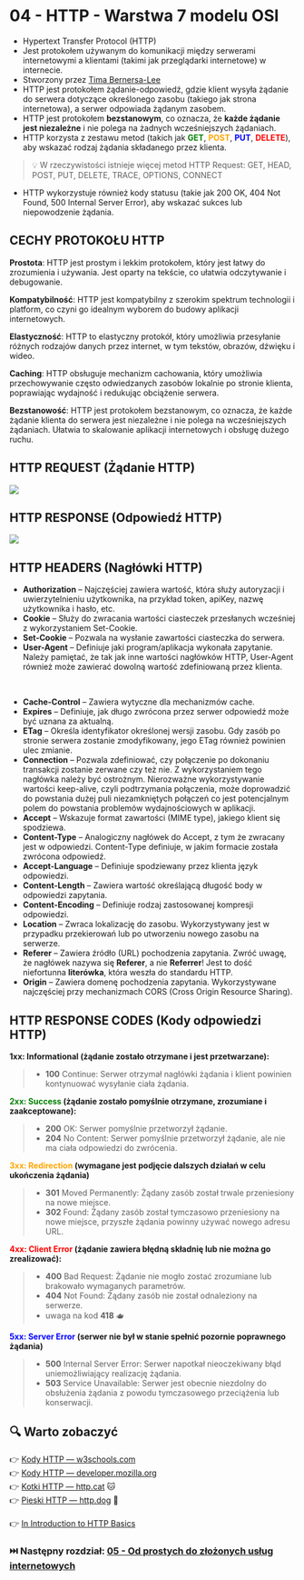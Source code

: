 # 04 - HTTP - Warstwa 7 modelu OSI

* Hypertext Transfer Protocol (HTTP)
* Jest protokołem używanym do komunikacji między serwerami internetowymi a klientami (takimi jak przeglądarki
  internetowe) w internecie.
* Stworzony przez [Tima Bernersa-Lee](https://en.wikipedia.org/wiki/Tim_Berners-Lee)
* HTTP jest protokołem żądanie-odpowiedź, gdzie klient wysyła żądanie do serwera dotyczące określonego
  zasobu (takiego jak strona internetowa), a serwer
  odpowiada żądanym zasobem.
* HTTP jest protokołem **bezstanowym**, co oznacza, że **każde żądanie jest niezależne** i nie polega na żadnych
  wcześniejszych żądaniach.
* HTTP korzysta z zestawu metod (takich jak <span style="color:green">**GET**</span>, <span style="color:orange">**POST**</span>,  <span style="color:blue">**PUT**</span>, <span style="color:red">**DELETE**</span>), aby wskazać rodzaj żądania składanego przez klienta.

> 💡 W rzeczywistości istnieje więcej metod HTTP Request: GET, HEAD, POST, PUT, DELETE, TRACE, OPTIONS, CONNECT

* HTTP wykorzystuje również kody statusu (takie jak 200
  OK, 404 Not Found, 500 Internal Server Error), aby
  wskazać sukces lub niepowodzenie żądania.

## CECHY PROTOKOŁU HTTP

**Prostota**: HTTP jest prostym i lekkim protokołem, który jest łatwy do zrozumienia i używania. Jest oparty na
tekście, co ułatwia odczytywanie i debugowanie.
<br>

**Kompatybilność**: HTTP jest kompatybilny z szerokim spektrum technologii i platform, co
czyni go idealnym wyborem do budowy aplikacji internetowych.
<br>

**Elastyczność**: HTTP to elastyczny protokół, który umożliwia przesyłanie różnych rodzajów
danych przez internet, w tym tekstów, obrazów, dźwięku i wideo.
<br>

**Caching**: HTTP obsługuje mechanizm cachowania, który umożliwia przechowywanie często
odwiedzanych zasobów lokalnie po stronie klienta, poprawiając wydajność i redukując
obciążenie serwera.<br>

**Bezstanowość**: HTTP jest protokołem bezstanowym, co oznacza, że każde żądanie klienta
do serwera jest niezależne i nie polega na wcześniejszych żądaniach. Ułatwia to skalowanie
aplikacji internetowych i obsługę dużego ruchu.

## HTTP REQUEST (Żądanie HTTP)

<a href="https://personal.ntu.edu.sg/ehchua/programming/webprogramming/HTTP_Basics.html">
    <img src="https://personal.ntu.edu.sg/ehchua/programming/webprogramming/images/HTTP_RequestMessageExample.png">
</a>

## HTTP RESPONSE (Odpowiedź HTTP)

<a href="https://personal.ntu.edu.sg/ehchua/programming/webprogramming/HTTP_Basics.html">
    <img src="https://personal.ntu.edu.sg/ehchua/programming/webprogramming/images/HTTP_ResponseMessageExample.png">
</a>

## HTTP HEADERS (Nagłówki HTTP)

* **Authorization** – Najczęściej zawiera wartość, która służy autoryzacji i uwierzytelnieniu użytkownika, na przykład
  token, apiKey, nazwę użytkownika i hasło, etc.
* **Cookie** – Służy do zwracania wartości ciasteczek przesłanych wcześniej z wykorzystaniem Set-Cookie.
* **Set-Cookie** – Pozwala na wysłanie zawartości ciasteczka do serwera.
* **User-Agent** – Definiuje jaki program/aplikacja wykonała zapytanie. Należy pamiętać, że tak jak inne wartości
  nagłówków HTTP, User-Agent również może zawierać dowolną wartość zdefiniowaną przez klienta.

<br>

* **Cache-Control** – Zawiera wytyczne dla mechanizmów cache.
* **Expires** – Definiuje, jak długo zwrócona przez serwer odpowiedź może być uznana za aktualną.
* **ETag** – Określa identyfikator określonej wersji zasobu. Gdy zasób po stronie serwera zostanie zmodyfikowany, jego
  ETag również powinien ulec zmianie.
* **Connection** – Pozwala zdefiniować, czy połączenie po dokonaniu transakcji zostanie zerwane czy też nie. Z
  wykorzystaniem tego nagłówka należy być ostrożnym. Nierozważne wykorzystywanie wartości keep-alive, czyli podtrzymania
  połączenia, może doprowadzić do powstania dużej puli niezamkniętych połączeń co jest potencjalnym polem do powstania
  problemów wydajnościowych w aplikacji.
* **Accept** – Wskazuje format zawartości (MIME type), jakiego klient się spodziewa.
* **Content-Type** – Analogiczny nagłówek do Accept, z tym że zwracany jest w odpowiedzi. Content-Type definiuje, w
  jakim formacie została zwrócona odpowiedź.
* **Accept-Language** – Definiuje spodziewany przez klienta język odpowiedzi.
* **Content-Length** – Zawiera wartość określającą długość body w odpowiedzi zapytania.
* **Content-Encoding** – Definiuje rodzaj zastosowanej kompresji odpowiedzi.
* **Location** – Zwraca lokalizację do zasobu. Wykorzystywany jest w przypadku przekierowań lub po utworzeniu nowego
  zasobu na serwerze.
* **Referer** – Zawiera źródło (URL) pochodzenia zapytania. Zwróć uwagę, że nagłówek nazywa się **Referer**, a nie 
**Referrer**! Jest to dość niefortunna **literówka**, która weszła do standardu HTTP.
* **Origin** – Zawiera domenę pochodzenia zapytania. Wykorzystywane najczęściej przy mechanizmach CORS (Cross Origin
  Resource Sharing).

## HTTP RESPONSE CODES (Kody odpowiedzi HTTP)

**1xx: Informational (żądanie zostało otrzymane i jest przetwarzane):**

> * **100** Continue: Serwer otrzymał nagłówki żądania i klient powinien kontynuować wysyłanie ciała żądania.


**<span style="color:green">2xx: Success</span> (żądanie zostało pomyślnie otrzymane, zrozumiane i zaakceptowane):**

> * **200** OK: Serwer pomyślnie przetworzył żądanie.
> * **204** No Content: Serwer pomyślnie przetworzył żądanie, ale nie ma ciała odpowiedzi do zwrócenia.

**<span style="color:orange">3xx: Redirection</span>
(wymagane jest podjęcie dalszych działań w celu ukończenia żądania)**

> * **301** Moved Permanently: Żądany zasób został trwale przeniesiony na nowe miejsce.
> * **302** Found: Żądany zasób został tymczasowo przeniesiony na nowe miejsce, przyszłe żądania powinny używać nowego
    adresu URL.

**<span style="color:red">4xx: Client Error</span> (żądanie zawiera błędną składnię lub nie można go zrealizować):**
> * **400** Bad Request: Żądanie nie mogło zostać zrozumiane lub brakowało wymaganych parametrów.
> * **404** Not Found: Żądany zasób nie został odnaleziony na serwerze.
> * uwaga na kod **418** 🫖

**<span style="color:blue">5xx: Server Error</span> (serwer nie był w stanie spełnić pozornie poprawnego żądania)**
> * **500** Internal Server Error: Serwer napotkał nieoczekiwany błąd uniemożliwiający realizację żądania.
> * **503** Service Unavailable: Serwer jest obecnie niezdolny do obsłużenia żądania z powodu tymczasowego przeciążenia
    lub konserwacji.

## 🔍 Warto zobaczyć

👉 [Kody HTTP — w3schools.com](https://www.w3schools.com/tags/ref_httpmessages.asp)<br>
👉 [Kody HTTP — developer.mozilla.org](https://developer.mozilla.org/en-US/docs/Web/HTTP/Status)<br>
👉 [Kotki HTTP — http.cat](https://http.cat/) 🐱<br>
👉 [Pieski HTTP — http.dog](https://http.dog/) 🐶<br>
<br>
👉 [In Introduction to HTTP Basics](https://personal.ntu.edu.sg/ehchua/programming/webprogramming/HTTP_Basics.html)

### ⏭️ Następny rozdział: [05 - Od prostych do złożonych usług internetowych](05-od-prostych-do-zlozonych-uslug-internetowych.md)
